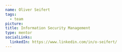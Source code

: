 ```yaml
---
name: Oliver Seifert
tags:
  - team
picture:
title: Information Security Management
type: mentor
socialLinks:
  linkedIn: https://www.linkedin.com/in/o-seifert/
---
```

